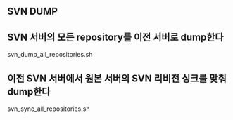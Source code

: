## SVN DUMP
## SVN 서버의 모든 repository를 이전 서버로 dump한다
svn_dump_all_repositories.sh
## 이전 SVN 서버에서 원본 서버의 SVN 리비전 싱크를 맞춰 dump한다
svn_sync_all_repositories.sh
